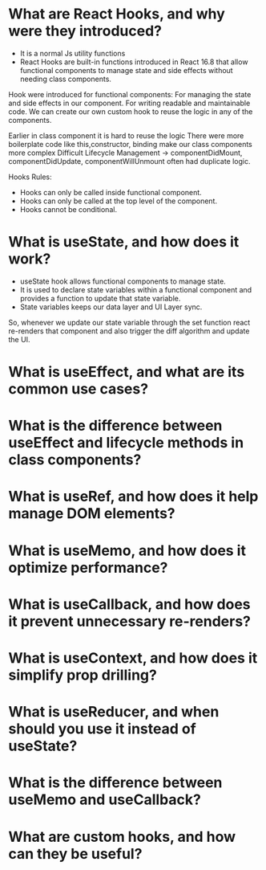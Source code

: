# What are React Hooks, and why were they introduced?

- It is a normal Js utility functions
- React Hooks are built-in functions introduced in React 16.8 that allow functional components to manage state and side effects without needing class components.

Hook were introduced for functional components:
For managing the state and side effects in our component.
For writing readable and maintainable code.
We can create our own custom hook to reuse the logic in any of the components.

Earlier in class component it is hard to reuse the logic
There were more boilerplate code like this,constructor, binding make our class components more complex
Difficult Lifecycle Management → componentDidMount, componentDidUpdate, componentWillUnmount often had duplicate logic.

Hooks Rules:

- Hooks can only be called inside functional component.
- Hooks can only be called at the top level of the component.
- Hooks cannot be conditional.

# What is useState, and how does it work?

- useState hook allows functional components to manage state.
- It is used to declare state variables within a functional component and provides a function to update that state variable.
- State variables keeps our data layer and UI Layer sync.

So, whenever we update our state variable through the set function react re-renders that component and also trigger the diff algorithm and update the UI.

# What is useEffect, and what are its common use cases?

# What is the difference between useEffect and lifecycle methods in class components?

# What is useRef, and how does it help manage DOM elements?

# What is useMemo, and how does it optimize performance?

# What is useCallback, and how does it prevent unnecessary re-renders?

# What is useContext, and how does it simplify prop drilling?

# What is useReducer, and when should you use it instead of useState?

# What is the difference between useMemo and useCallback?

# What are custom hooks, and how can they be useful?

